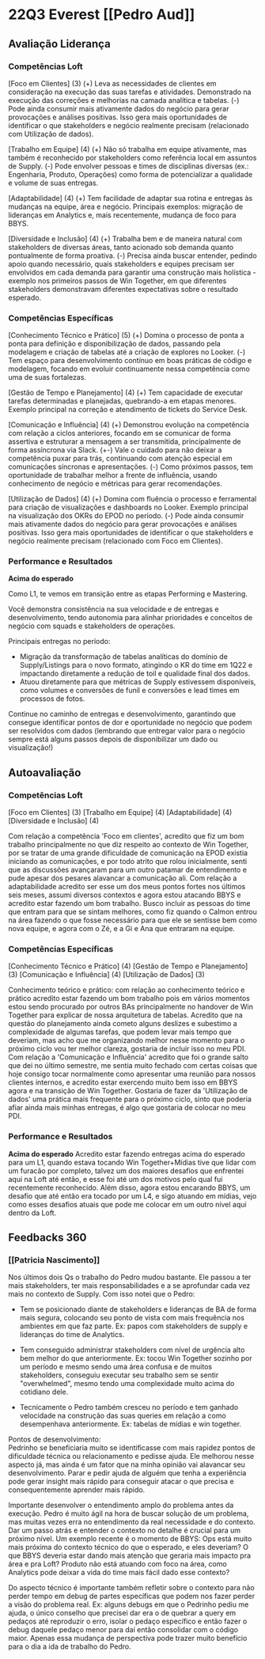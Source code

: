 # 22Q3 Everest [[Pedro Aud]]
## Avaliação Liderança
### Competências Loft
[Foco em Clientes] (3)
(+) Leva as necessidades de clientes em consideração na execução das suas tarefas e atividades. Demonstrado na execução das correções e melhorias na camada analítica e tabelas.
(-) Pode ainda consumir mais ativamente dados do negócio para gerar provocações e análises positivas. Isso gera mais oportunidades de identificar o que stakeholders e negócio realmente precisam (relacionado com Utilização de dados).

[Trabalho em Equipe] (4)
(+) Não só trabalha em equipe ativamente, mas também é reconhecido por stakeholders como referência local em assuntos de Supply. 
(-) Pode envolver pessoas e times de disciplinas diversas (ex.: Engenharia, Produto, Operações) como forma de potencializar a qualidade e volume de suas entregas.

[Adaptabilidade] (4)
(+) Tem facilidade de adaptar sua rotina e entregas às mudanças na equipe, área e negócio. Principais exemplos: migração de lideranças em Analytics e, mais recentemente, mudança de foco para BBYS.

[Diversidade e Inclusão] (4)
(+) Trabalha bem e de maneira natural com stakeholders de diversas áreas, tanto acionado sob demanda quanto pontualmente de forma proativa.
(-) Precisa ainda buscar entender, pedindo apoio quando necessário, quais stakeholders e equipes precisam ser envolvidos em cada demanda para garantir uma construção mais holística - exemplo nos primeiros passos de Win Together, em que diferentes stakeholders demonstravam diferentes expectativas sobre o resultado esperado.

### Competências Específicas
[Conhecimento Técnico e Prático] (5)
(+) Domina o processo de ponta a ponta para definição e disponibilização de dados, passando pela modelagem e criação de tabelas até a criação de explores no Looker.
(-) Tem espaço para desenvolvimento contínuo em boas práticas de código e modelagem, focando em evoluir continuamente nessa competência como uma de suas fortalezas.

[Gestão de Tempo e Planejamento] (4)
(+) Tem capacidade de executar tarefas determinadas e planejadas, quebrando-a em etapas menores. Exemplo principal na correção e atendimento de tickets do Service Desk.

[Comunicação e Influência] (4)
(+) Demonstrou evolução na competência com relação a ciclos anteriores, focando em se comunicar de forma assertiva e estruturar a mensagem a ser transmitida, principalmente de forma assíncrona via Slack.
(+-) Vale o cuidado para não deixar a competência puxar para trás, continuando com atenção especial em comunicações síncronas e apresentações.
(-) Como próximos passos, tem oportunidade de trabalhar melhor a frente de influência, usando conhecimento de negócio e métricas para gerar recomendações.

[Utilização de Dados] (4)
(+) Domina com fluência o processo e ferramental para criação de visualizações e dashboards no Looker. Exemplo principal na visualização dos OKRs do EPOD no período.
(-) Pode ainda consumir mais ativamente dados do negócio para gerar provocações e análises positivas. Isso gera mais oportunidades de identificar o que stakeholders e negócio realmente precisam (relacionado com Foco em Clientes).

### Performance e Resultados
**Acima do esperado**

Como L1, te vemos em transição entre as etapas Performing e Mastering.

Você demonstra consistência na sua velocidade e de entregas e desenvolvimento, tendo autonomia para alinhar prioridades e conceitos de negócio com squads e stakeholders de operações.

Principais entregas no período:
- Migração da transformação de tabelas analíticas do domínio de Supply/Listings para o novo formato, atingindo o KR do time em 1Q22 e impactando diretamente a redução de toil e qualidade final dos dados.
- Atuou diretamente para que métricas de Supply estivessem disponíveis, como volumes e conversões de funil e conversões e lead times em processos de fotos.

Continue no caminho de entregas e desenvolvimento, garantindo que consegue identificar pontos de dor e oportunidade no negócio que podem ser resolvidos com dados (lembrando que entregar valor para o negócio sempre está alguns passos depois de disponibilizar um dado ou visualização!)

## Autoavaliação
### Competências Loft
[Foco em Clientes] (3)
[Trabalho em Equipe] (4)
[Adaptabilidade] (4)
[Diversidade e Inclusão] (4)

Com relação a competência 'Foco em clientes', acredito que fiz um bom trabalho principalmente no que diz respeito ao contexto de Win Together, por se tratar de uma grande dificuldade de comunicação na EPOD existia iniciando as comunicações, e por todo atrito que rolou inicialmente, senti que as discussões avançaram para um outro patamar de entendimento e pude apesar dos pesares alavancar a comunicação ali.
Com relação a adaptabilidade acredito ser esse um dos meus pontos fortes nos últimos seis meses, assumi diversos contextos e agora estou atacando BBYS e acredito estar fazendo um bom trabalho.
Busco incluir as pessoas do time que entram para que se sintam melhores, como fiz quando o Calmon entrou na área fazendo o que fosse necessário para que ele se sentisse bem como nova equipe, e agora com o Zé, e a Gi e Ana que entraram na equipe.

### Competências Específicas
[Conhecimento Técnico e Prático] (4)
[Gestão de Tempo e Planejamento] (3)
[Comunicação e Influência] (4)
[Utilização de Dados] (3)

Conhecimento teórico e prático: com relação ao conhecimento teórico e prático acredito estar fazendo um bom trabalho pois em vários momentos estou sendo procurado por outros BAs principalmente no handover de Win Together para explicar de nossa arquitetura de tabelas.
Acredito que na questão do planejamento ainda cometo alguns deslizes e subestimo a complexidade de algumas tarefas, que podem levar mais tempo que deveriam, mas acho que me organizando melhor nesse momento para o próximo ciclo vou ter melhor clareza, gostaria de incluir isso no meu PDI.
Com relação a 'Comunicação e Influência' acredito que foi o grande salto que dei no último semestre, me sentia muito fechado com certas coisas que hoje consigo tocar normalmente como apresentar uma reunião para nossos clientes internos, e acredito estar exercendo muito bem isso em BBYS agora e na transição de Win Together.
Gostaria de fazer da 'Utilização de dados' uma prática mais frequente para o próximo ciclo, sinto que poderia afiar ainda mais minhas entregas, é algo que gostaria de colocar no meu PDI.

### Performance e Resultados
**Acima do esperado**
Acredito estar fazendo entregas acima do esperado para um L1, quando estava tocando Win Together+Mídias tive que lidar com um furacão por completo, talvez um dos maiores desafios que enfrentei aqui na Loft até então, e esse foi até um dos motivos pelo qual fui recentemente reconhecido. 
Além disso, agora estou encarando BBYS, um desafio que até então era tocado por um L4, e sigo atuando em mídias, vejo como esses desafios atuais que pode me colocar em um outro nível aqui dentro da Loft.

## Feedbacks 360
### [[Patricia Nascimento]]
Nos últimos dois Qs o trabalho do Pedro mudou bastante. Ele passou a ter mais stakeholders, ter mais responsabilidades e a se aprofundar cada vez mais no contexto de Supply. Com isso notei que o Pedro:  
  
* Tem se posicionado diante de stakeholders e lideranças de BA de forma mais segura, colocando seu ponto de vista com mais frequência nos ambientes em que faz parte. Ex: papos com stakeholders de supply e lideranças do time de Analytics.  
  
* Tem conseguido administrar stakeholders com nível de urgência alto bem melhor do que anteriormente. Ex: tocou Win Together sozinho por um período e mesmo sendo uma área confusa e de muitos stakeholders, conseguiu executar seu trabalho sem se sentir "overwhelmed", mesmo tendo uma complexidade muito acima do cotidiano dele.  
  
* Tecnicamente o Pedro também cresceu no período e tem ganhado velocidade na construção das suas queries em relação a como desempenhava anteriormente. Ex: tabelas de mídias e win together.  
  
Pontos de desenvolvimento:  
Pedrinho se beneficiaria muito se identificasse com mais rapidez pontos de dificuldade técnica ou relacionamento e pedisse ajuda. Ele melhorou nesse aspecto já, mas ainda é um fator que na minha opinião vai alavancar seu desenvolvimento. Parar e pedir ajuda de alguém que tenha a experiência pode gerar insight mais rápido para conseguir atacar o que precisa e consequentemente aprender mais rápido.  
  
Importante desenvolver o entendimento amplo do problema antes da execução. Pedro é muito ágil na hora de buscar solução de um problema, mas muitas vezes erra no entendimento da real necessidade e do contexto. Dar um passo atrás e entender o contexto no detalhe é crucial para um próximo nível. Um exemplo recente é o momento de BBYS: Ops está muito mais próxima do contexto técnico do que o esperado, e eles deveriam? O que BBYS deveria estar dando mais atenção que geraria mais impacto pra área e pra Loft? Produto não está atuando com foco na área, como Analytics pode deixar a vida do time mais fácil dado esse contexto?  
  
Do aspecto técnico é importante também refletir sobre o contexto para não perder tempo em debug de partes específicas que podem nos fazer perder a visão do problema real. Ex: alguns debugs em que o Pedrinho pediu me ajuda, o único conselho que precisei dar era o de quebrar a query em pedaços até reproduzir o erro, isolar o pedaço específico e então fazer o debug daquele pedaço menor para daí então consolidar com o código maior. Apenas essa mudança de perspectiva pode trazer muito benefício para o dia a ida de trabalho do Pedro.